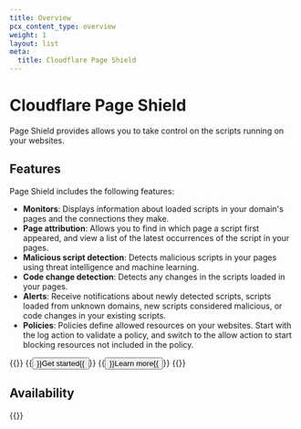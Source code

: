 ```yaml
---
title: Overview
pcx_content_type: overview
weight: 1
layout: list
meta:
  title: Cloudflare Page Shield
---
```


# Cloudflare Page Shield

Page Shield provides allows you to take control on the scripts running on your websites.

## Features

Page Shield includes the following features:

* **Monitors**: Displays information about loaded scripts in your domain's pages and the connections they make.
* **Page attribution**: Allows you to find in which page a script first appeared, and view a list of the latest occurrences of the script in your pages.
* **Malicious script detection**: Detects malicious scripts in your pages using threat intelligence and machine learning.
* **Code change detection**: Detects any changes in the scripts loaded in your pages.
* **Alerts**: Receive notifications about newly detected scripts, scripts loaded from unknown domains, new scripts considered malicious, or code changes in your existing scripts.
* **Policies**: Policies define allowed resources on your websites. Start with the log action to validate a policy, and switch to the allow action to start blocking resources not included in the policy.

{{<button-group>}}
  {{<button type="primary" href="/page-shield/get-started/">}}Get started{{</button>}}
  {{<button type="secondary" href="/page-shield/about/">}}Learn more{{</button>}}
{{</button-group>}}

## Availability

{{<feature-table id="security.page_shield">}}
